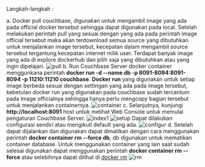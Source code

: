 Langkah-langkah :

a. Docker pull couchbase, digunakan untuk mengambil image yang ada pada official docker tersebut sehingga dapat digunakan pada local. Setelah melakukan perintah pull yang sesuai dengan yang ada pada perintah image official tersebut maka akan terdownload semua source yang dibutuhkan untuk menjalankan image tersebut, kecepatan dalam mengambil source tersebut tergantung kecepatan internet milik user. Terdapat banyak image yang ada di explore dockerhub dan pilih saja yang dibutuhkan atau yang ingin dipelajari.
![pull](https://github.com/XabaraNeanthal/UTS-tekn-cloud-computing-teori/blob/master/gambar-03.png)
b. Run Couchbase Server docker container menggunkana perintah **docker run -d --name db -p 8091-8094:8091-8094 -p 11210:11210 couchbase**. **Docker run** yang digunakan untuk setiap image berbeda sesuai dengan settingan yang ada pada image tersebut, kebetulan docker run yang digunakan pada couchbase sudah tercantum pada image officialnya sehingga hanya perlu mengcopy bagian tersebut untuk menjalankan containernya.
![container](https://github.com/XabaraNeanthal/UTS-tekn-cloud-computing-teori/blob/master/gambar-04.png)
c. Selanjutnya, kunjungi **http://localhost:8091** host untuk melihat Web Console untuk memulai pengaturan Couchbase Server.
![index1](https://github.com/XabaraNeanthal/UTS-tekn-cloud-computing-teori/blob/master/gambar-05.png)
![setup](https://github.com/XabaraNeanthal/UTS-tekn-cloud-computing-teori/blob/master/gambar-06.png)
Dapat dilakukan configurasi sendiri atau mengikuti default yang ada.
![configur](https://github.com/XabaraNeanthal/UTS-tekn-cloud-computing-teori/blob/master/gambar-07.png)
d. Setelah dapat dijalankan dan digunakan dapat dimatikan dengan cara menggunakan perintah **docker container rm --force db**, db digunakan untuk mematikan container database. Untuk menggunakan container yang lain saat sudah selesai digunakan dapat menggunakan perintah **docker container rm --force** atau selebihnya dapat dilihat di [docker rm](https://docs.docker.com/engine/reference/commandline/rm/)
![rm](https://github.com/XabaraNeanthal/UTS-tekn-cloud-computing-teori/blob/master/gambar-08.png)